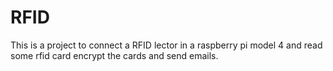 # RFID

This is a project to connect a RFID lector in a raspberry pi model 4 and read some rfid card encrypt the cards and send emails.
